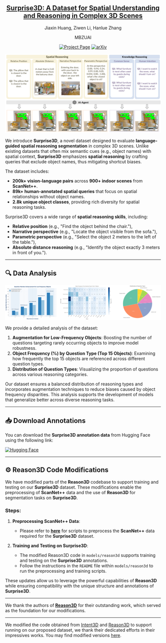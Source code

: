 
<div align='center'>

<h2><a href="https://arxiv.org/abs/your_arxiv_id">Surprise3D: A Dataset for Spatial Understanding and Reasoning in Complex 3D Scenes</a></h2>
Jiaxin Huang, Ziwen Li, Hanlue Zhang
 
MBZUAI

[![Project Page](https://img.shields.io/badge/Project-Page-green)](https://mbzuai-liziwen.github.io/Surprise3D/)
[![arXiv](https://img.shields.io/badge/arXiv-Paper-red)](https://arxiv.org/abs/your_arxiv_id)

</div>

<p align="center">
    <img src="assets/task.png" alt="overview" width="800" />
</p>

We introduce **Surprise3D**, a novel dataset designed to evaluate **language-guided spatial reasoning segmentation** in complex 3D scenes. Unlike existing datasets that often mix semantic cues (e.g., object names) with spatial context, **Surprise3D** emphasizes **spatial reasoning** by crafting queries that exclude object names, thus mitigating shortcut biases.

The dataset includes:
- **200k+ vision-language pairs** across **900+ indoor scenes** from **ScanNet++**.
- **89k+ human-annotated spatial queries** that focus on spatial relationships without object names.
- **2.8k unique object classes**, providing rich diversity for spatial reasoning tasks.

Surprise3D covers a wide range of **spatial reasoning skills**, including:
- **Relative position** (e.g., "Find the object behind the chair."),
- **Narrative perspective** (e.g., "Locate the object visible from the sofa."),
- **Parametric perspective** (e.g., "Select the object 2 meters to the left of the table."),
- **Absolute distance reasoning** (e.g., "Identify the object exactly 3 meters in front of you.").

---
## 🔍 Data Analysis

<p align="center">
    <img src="assets/data_analysis.png" alt="Data Analysis" width="800" />
</p>

We provide a detailed analysis of the dataset:
1. **Augmentation for Low-Frequency Objects**: Boosting the number of questions targeting rarely occurring objects to improve model robustness.
2. **Object Frequency (%) by Question Type (Top 15 Objects)**: Examining how frequently the top 15 objects are referenced across different question types.
3. **Distribution of Question Types**: Visualizing the proportion of questions across various reasoning categories.

Our dataset ensures a balanced distribution of reasoning types and incorporates augmentation techniques to reduce biases caused by object frequency disparities. This analysis supports the development of models that generalize better across diverse reasoning tasks.

---

## 📥 Download Annotations

You can download the **Surprise3D annotation data** from Hugging Face using the following link:

[![Hugging Face](https://img.shields.io/badge/Hugging%20Face-Dataset-blue)](https://huggingface.co/datasets/hhllzz/surprise-3d)

---

## ⚙️ Reason3D Code Modifications

We have modified parts of the **Reason3D** codebase to support training and testing on our **Surprise3D** dataset. These modifications enable the preprocessing of **ScanNet++** data and the use of **Reason3D** for segmentation tasks on **Surprise3D**.

### Steps:
1. **Preprocessing ScanNet++ Data**:
   - Please refer to **[here](./Models/reason3d)** for scripts to preprocess the **ScanNet++** data required for the **Surprise3D** dataset.

2. **Training and Testing on Surprise3D**:
   - The modified Reason3D code in `models/reason3d` supports training and testing on the **Surprise3D** annotations.
   - Follow the instructions in the `README` file within `models/reason3d` to run the preprocessing and training scripts.

These updates allow us to leverage the powerful capabilities of **Reason3D** while ensuring compatibility with the unique structure and annotations of **Surprise3D**.

---

We thank the authors of **[Reason3D](https://github.com/KuanchihHuang/Reason3D)** for their outstanding work, which served as the foundation for our modifications.

---

We modified the code obtained from [Intent3D](https://github.com/WeitaiKang/Intent3D) and [Reason3D](https://github.com/KuanchihHuang/Reason3D) to support running on our proposed dataset, we thank their dedicated efforts in their impressives works. You may find modified versions [here](./Models). 
